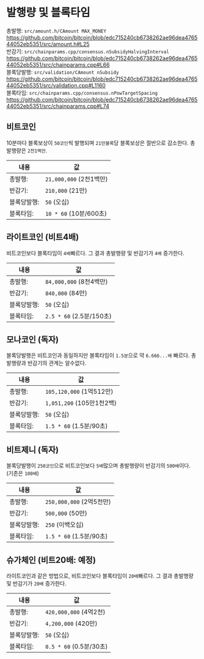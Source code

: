 # 발행량 및 블록타임

총발행: 	`src/amount.h/CAmount MAX_MONEY`  
https://github.com/bitcoin/bitcoin/blob/edc715240cb6738262ae96dea476544052eb5351/src/amount.h#L25  
반감기: 	`src/chainparams.cpp/consensus.nSubsidyHalvingInterval`  
https://github.com/bitcoin/bitcoin/blob/edc715240cb6738262ae96dea476544052eb5351/src/chainparams.cpp#L66  
블록당발행:	`src/validation/CAmount nSubsidy`  
https://github.com/bitcoin/bitcoin/blob/edc715240cb6738262ae96dea476544052eb5351/src/validation.cpp#L1160  
블록타임: 	`src/chainparams.cpp/consensus.nPowTargetSpacing`  
https://github.com/bitcoin/bitcoin/blob/edc715240cb6738262ae96dea476544052eb5351/src/chainparams.cpp#L74  

## 비트코인
10분마다 블록보상이 `50코인`씩 발행되며 `21만블록`당 블록보상은 절반으로 감소한다. 총 발행량은 `2천1백만`. 

|내용|값|
|---|---|
|총발행:	|`21,000,000`	(2천1백만)|
|반감기:	|`210,000` 	(21만)|
|블록당발행:	|`50` 		(오십)|
|블록타임:  	|`10 * 60` 	(10분/600초)|

## 라이트코인 (비트4배)
비트코인보다 블록타임이 `4배`빠르다. 그 결과 총발행량 및 반감기가 `4배` 증가한다.

|내용|값|
|---|---|
|총발행:	|`84,000,000` 	(8천4백만)|
|반감기:	|`840,000` 	(84만)|
|블록당발행:	|`50` 		(오십)|
|블록타임:	|`2.5 * 60` 	(2.5분/150초)|

## 모나코인 (독자)
블록당발행은 비트코인과 동일하지만 블록타임이 `1.5분`으로 약 `6.666...배` 빠르다. 총발행량과 반감기의 관계는 알수없다.

|내용|값|
|---|---|
|총발행:	|`105,120,000` 	(1억512만)|
|반감기:	|`1,051,200` 	(105만1천2백)|
|블록당발행:	|`50` 		(오십)|
|블록타임:	|`1.5 * 60` 	(1.5분/90초)|

## 비트제니 (독자)
블록당발행이 `250코인`으로 비트코인보다 `5배`많으며 총발행량이 반감기의 `500배`이다. (기존은 `100배`)

|내용|값|
|---|---|
|총발행:	|`250,000,000`	(2억5천만)|
|반감기:	|`500,000`	(50만)|
|블록당발행:	|`250`		(이백오십)|
|블록타임:	|`1.5 * 60`	(1.5분/90초)|

## 슈가체인 (비트20배: 예정)
라이트코인과 같은 방법으로, 비트코인보다 블록타임이 `20배`빠르다. 그 결과 총발행량 및 반감기가 `20배` 증가한다.

|내용|값|
|---|---|
|총발행:	|`420,000,000`	(4억2천)|
|반감기:	|`4,200,000`	(420만)|
|블록당발행:	|`50` 		(오십)|
|블록타임:	|`0.5 * 60`	(0.5분/30초)|
